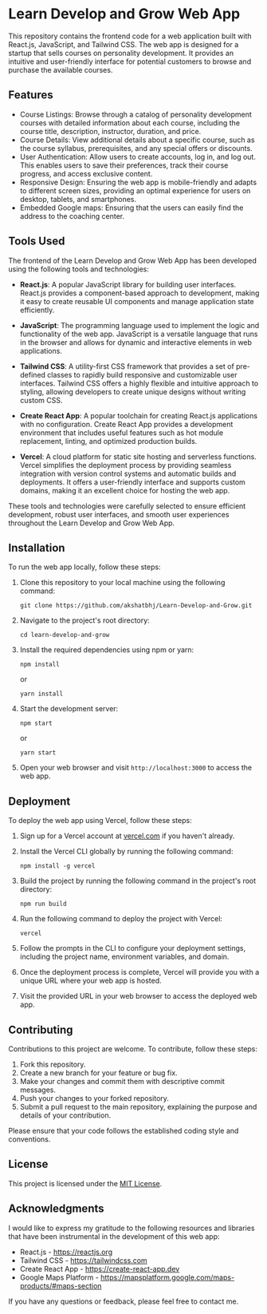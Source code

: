 # Learn Develop and Grow Web App

This repository contains the frontend code for a web application built with React.js, JavaScript, and Tailwind CSS. The web app is designed for a startup that sells courses on personality development. It provides an intuitive and user-friendly interface for potential customers to browse and purchase the available courses.

## Features

- Course Listings: Browse through a catalog of personality development courses with detailed information about each course, including the course title, description, instructor, duration, and price.
- Course Details: View additional details about a specific course, such as the course syllabus, prerequisites, and any special offers or discounts.
- User Authentication: Allow users to create accounts, log in, and log out. This enables users to save their preferences, track their course progress, and access exclusive content.
- Responsive Design: Ensuring the web app is mobile-friendly and adapts to different screen sizes, providing an optimal experience for users on desktop, tablets, and smartphones.
- Embedded Google maps: Ensuring that the users can easily find the address to the coaching center.

## Tools Used

The frontend of the Learn Develop and Grow Web App has been developed using the following tools and technologies:

- **React.js**: A popular JavaScript library for building user interfaces. React.js provides a component-based approach to development, making it easy to create reusable UI components and manage application state efficiently.

- **JavaScript**: The programming language used to implement the logic and functionality of the web app. JavaScript is a versatile language that runs in the browser and allows for dynamic and interactive elements in web applications.

- **Tailwind CSS**: A utility-first CSS framework that provides a set of pre-defined classes to rapidly build responsive and customizable user interfaces. Tailwind CSS offers a highly flexible and intuitive approach to styling, allowing developers to create unique designs without writing custom CSS.

- **Create React App**: A popular toolchain for creating React.js applications with no configuration. Create React App provides a development environment that includes useful features such as hot module replacement, linting, and optimized production builds.

- **Vercel**: A cloud platform for static site hosting and serverless functions. Vercel simplifies the deployment process by providing seamless integration with version control systems and automatic builds and deployments. It offers a user-friendly interface and supports custom domains, making it an excellent choice for hosting the web app.

These tools and technologies were carefully selected to ensure efficient development, robust user interfaces, and smooth user experiences throughout the Learn Develop and Grow Web App.

## Installation

To run the web app locally, follow these steps:

1. Clone this repository to your local machine using the following command:
   ```
   git clone https://github.com/akshatbhj/Learn-Develop-and-Grow.git
   ```

2. Navigate to the project's root directory:
   ```
   cd learn-develop-and-grow
   ```

3. Install the required dependencies using npm or yarn:
   ```
   npm install
   ```
   or
   ```
   yarn install
   ```

4. Start the development server:
   ```
   npm start
   ```
   or
   ```
   yarn start
   ```

5. Open your web browser and visit `http://localhost:3000` to access the web app.


## Deployment

To deploy the web app using Vercel, follow these steps:

1. Sign up for a Vercel account at [vercel.com](https://vercel.com) if you haven't already.

2. Install the Vercel CLI globally by running the following command:
   ```
   npm install -g vercel
   ```

3. Build the project by running the following command in the project's root directory:
   ```
   npm run build
   ```

4. Run the following command to deploy the project with Vercel:
   ```
   vercel
   ```

5. Follow the prompts in the CLI to configure your deployment settings, including the project name, environment variables, and domain.

6. Once the deployment process is complete, Vercel will provide you with a unique URL where your web app is hosted.

7. Visit the provided URL in your web browser to access the deployed web app.

## Contributing

Contributions to this project are welcome. To contribute, follow these steps:

1. Fork this repository.
2. Create a new branch for your feature or bug fix.
3. Make your changes and commit them with descriptive commit messages.
4. Push your changes to your forked repository.
5. Submit a pull request to the main repository, explaining the purpose and details of your contribution.

Please ensure that your code follows the established coding style and conventions.

## License

This project is licensed under the [MIT License](LICENSE).

## Acknowledgments

I would like to express my gratitude to the following resources and libraries that have been instrumental in the development of this web app:

- React.js - https://reactjs.org
- Tailwind CSS - https://tailwindcss.com
- Create React App - https://create-react-app.dev
- Google Maps Platform - https://mapsplatform.google.com/maps-products/#maps-section

If you have any questions or feedback, please feel free to contact me.
